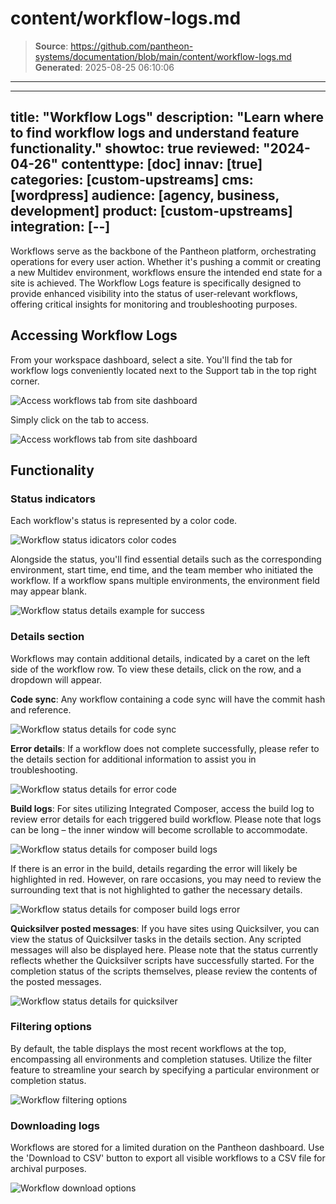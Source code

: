 # content/workflow-logs.md

> **Source**: https://github.com/pantheon-systems/documentation/blob/main/content/workflow-logs.md
> **Generated**: 2025-08-25 06:10:06

---

---
title: "Workflow Logs"
description: "Learn where to find workflow logs and understand feature functionality."
showtoc: true
reviewed: "2024-04-26"
contenttype: [doc]
innav: [true]
categories: [custom-upstreams]
cms: [wordpress]
audience: [agency, business, development]
product: [custom-upstreams]
integration: [--]
---

Workflows serve as the backbone of the Pantheon platform, orchestrating operations for every user action. Whether it's pushing a commit or creating a new Multidev environment, workflows ensure the intended end state for a site is achieved. The Workflow Logs feature is specifically designed to provide enhanced visibility into the status of user-relevant workflows, offering critical insights for monitoring and troubleshooting purposes.

## Accessing Workflow Logs
From your workspace dashboard, select a site. You'll find the tab for workflow logs conveniently located next to the Support tab in the top right corner.

![Access workflows tab from site dashboard](../images/dashboard/new-dashboard/workflow-logs/access-workflow-logs.png)

Simply click on the tab to access.

![Access workflows tab from site dashboard](../images/dashboard/new-dashboard/workflow-logs/access-workflow-logs-tab.png)

## Functionality
### Status indicators
Each workflow's status is represented by a color code.

![Workflow status idicators color codes](../images/dashboard/new-dashboard/workflow-logs/status-indicator.png)

Alongside the status, you'll find essential details such as the corresponding environment, start time, end time, and the team member who initiated the workflow. If a workflow spans multiple environments, the environment field may appear blank.

![Workflow status details example for success](../images/dashboard/new-dashboard/workflow-logs/status-details-success.png)
### Details section
Workflows may contain additional details, indicated by a caret on the left side of the workflow row. To view these details, click on the row, and a dropdown will appear.

**Code sync**: Any workflow containing a code sync will have the commit hash and reference.

![Workflow status details for code sync](../images/dashboard/new-dashboard/workflow-logs/details-code-sync.png)

**Error details**: If a workflow does not complete successfully, please refer to the details section for additional information to assist you in troubleshooting.

![Workflow status details for error code](../images/dashboard/new-dashboard/workflow-logs/details-error-code.png)

**Build logs**: For sites utilizing Integrated Composer, access the build log to review error details for each triggered build workflow. Please note that logs can be long – the inner window will become scrollable to accommodate.

![Workflow status details for composer build logs](../images/dashboard/new-dashboard/workflow-logs/details-ic.png)

If there is an error in the build, details regarding the error will likely be highlighted in red. However, on rare occasions, you may need to review the surrounding text that is not highlighted to gather the necessary details.

![Workflow status details for composer build logs error](../images/dashboard/new-dashboard/workflow-logs/details-ic-error.png)

**Quicksilver posted messages**: If you have sites using Quicksilver, you can view the status of Quicksilver tasks in the details section. Any scripted messages will also be displayed here. Please note that the status currently reflects whether the Quicksilver scripts have successfully started. For the completion status of the scripts themselves, please review the contents of the posted messages.

![Workflow status details for quicksilver](../images/dashboard/new-dashboard/workflow-logs/quicksilver.png)

### Filtering options
By default, the table displays the most recent workflows at the top, encompassing all environments and completion statuses. Utilize the filter feature to streamline your search by specifying a particular environment or completion status.

![Workflow filtering options](../images/dashboard/new-dashboard/workflow-logs/filter.png)


### Downloading logs
Workflows are stored for a limited duration on the Pantheon dashboard. Use the 'Download to CSV' button to export all visible workflows to a CSV file for archival purposes.

![Workflow download options](../images/dashboard/new-dashboard/workflow-logs/download.png)
